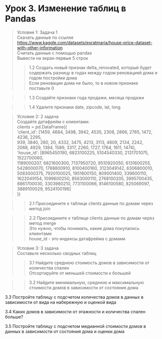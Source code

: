 # Урок 3. Изменение таблиц в Pandas                    
                   
> Условие 1: Задача 1                           
Скачать данные по ссылке https://www.kaggle.com/datasets/esratmaria/house-price-dataset-with-other-information              
Считать данные с помощью pandas                   
Вывести на экран первые 5 строк                 
>> 1.2 Создать новый признак delta_renovated, который будет содержать разницу в годах между годом реновацией дома и годом постройки дома                 
Если реновации дома не было, то в новом признаке поставьте 0                     
              
>> 1.3 Создайте признаки года продажи, месяца продажи                      
                    
>> 1.4 Удалите признаки date, zipcode, lat, long                        
                       
> Условие 2: 2 задача                   
Создайте датафрейм с клиентами:                  
clients = pd.DataFrame({                               
'client_id': [1459, 4684, 3498, 3942, 4535, 2308, 2866, 2765, 1472, 4236, 2295,                      
939, 3840, 280, 20, 4332, 3475, 4213, 3113, 4809, 2134, 2242,                 
2068, 4929, 1384, 1589, 3317, 2260, 1727, 1764, 1611, 1474],                   
'house_id': [8965450190, 6823100225, 5104540330, 2131701075, 1522700060,                   
1189000207, 6821600300, 7137950720, 9510920050, 6131600255,                
5428000070, 1788800910, 8100400160, 3123049142, 6306800010,               
5083000375, 7920100025, 1951600150, 809001400, 339600110,               
1622049154, 1099600250, 8563000110, 2768100205, 3995700435,                
8861700030, 3303980210, 7731100066, 8146100580, 825069097,                      
3889100029, 9524100196]                                         
})            
              
>> 2.1 Присоедините к таблице clients данные по домам через метод join                       
         
>> 2.2 Присоедините к таблице clients данные по домам через метод merge                    
Это нужно, чтобы понимать, какие дома покупались клиентами                     
house_id - это индексы датафрейма с домами                         
              
> Условие 3: 3 задача                 
Составьте несколько сводных таблиц                                      
>> 3.1 Найдите среднюю стоимость домов в зависимости от количества спален           
Отсортируйте от меньшей стоимости к большей          
                
>> 3.2 Найдите минимальную, среднюю и максимальную стоимости домов в зависимости от состояния дома                
               
3.3 Постройте таблицу с подсчетом количества домов в данных в зависимости от вида на набережную и оценкой вида           
                          
3.4 Каких домов в зависимости от этажности и количества спален больше?           
                 
3.5 Постройте таблицу с подсчетом медианной стоимости домов в данных в зависимости от состояния дома и оценки дома                
